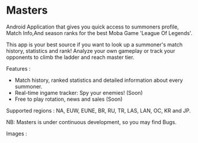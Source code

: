 # Masters
Android Application that gives you quick access to summoners profile, Match Info,And season ranks for the best Moba Game 'League Of Legends'.

This app is your best source if you want to look up a summoner's match history, statistics and rank! Analyze your own gameplay or track your opponents to climb the ladder and reach master tier. 

Features :
- Match history, ranked statistics and detailed information about every summoner.
- Real-time ingame tracker: Spy your enemies! (Soon)
- Free to play rotation, news and sales (Soon)

Supported regions : NA, EUW, EUNE, BR, RU, TR, LAS, LAN, OC, KR and JP.

NB:
Masters is under continuous development, so you may find Bugs.

Images : 
